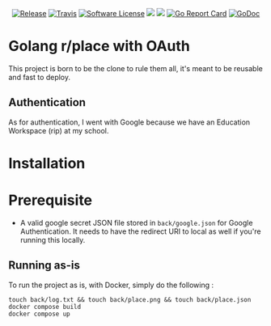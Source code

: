 <p align="center">
  <p align="center">
    <a href="https://github.com/yyewolf/tn-place/releases/latest"><img alt="Release" src="https://img.shields.io/github/release/yyewolf/tn-place.svg?style=flat-square"></a>
    <a href="https://travis-ci.org/yyewolf/tn-place"><img alt="Travis" src="https://travis-ci.org/yyewolf/tn-place.svg?branch=master"></a>
    <a href="/LICENSE.md"><img alt="Software License" src="https://img.shields.io/badge/license-GPLv3-brightgreen.svg?style=flat-square"></a>
    <a href="https://codeclimate.com/github/yyewolf/tn-place/test_coverage"><img src="https://api.codeclimate.com/v1/badges/9fe87816a24ec7309958/test_coverage" /></a>
    <a href="https://codeclimate.com/github/yyewolf/tn-place/maintainability"><img src="https://api.codeclimate.com/v1/badges/9fe87816a24ec7309958/maintainability" /></a>
    <a href="https://goreportcard.com/report/github.com/yyewolf/tn-place"><img alt="Go Report Card" src="https://goreportcard.com/badge/github.com/yyewolf/tn-place"></a>
    <a href="https://godoc.org/github.com/yyewolf/tn-place"><img src="https://godoc.org/github.com/yyewolf/tn-place?status.svg" alt="GoDoc"></a>
  </p>
</p>

# Golang r/place with OAuth

This project is born to be the clone to rule them all, it's meant to be reusable and fast to deploy.

## Authentication

As for authentication, I went with Google because we have an Education Workspace (rip) at my school.

# Installation

# Prerequisite

- A valid google secret JSON file stored in `back/google.json` for Google Authentication. It needs to have the redirect URI to local as well if you're running this locally.

## Running as-is

To run the project as is, with Docker, simply do the following :

```
touch back/log.txt && touch back/place.png && touch back/place.json
docker compose build
docker compose up
```
